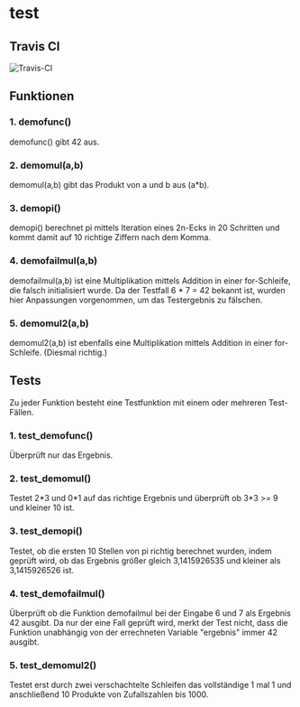 # test

<h2>Travis CI</h2>
<img src="https://travis-ci.org/jstruzek/test.svg?branch=master" alt=Travis-CI Test-Ergebnis">

<h2>Funktionen</h2>
<h3>1. demofunc()</h4>
demofunc() gibt 42 aus.
<h3>2. demomul(a,b)</h3>
demomul(a,b) gibt das Produkt von a und b aus (a*b).
<h3>3. demopi()</h3>
demopi() berechnet pi mittels Iteration eines 2n-Ecks in 20 Schritten und kommt damit auf 10 richtige Ziffern nach dem Komma.
<h3>4. demofailmul(a,b)</h3>
demofailmul(a,b) ist eine Multiplikation mittels Addition in einer for-Schleife, die falsch initialisiert wurde. Da der Testfall 6 * 7 = 42 bekannt ist, wurden hier Anpassungen vorgenommen, um das Testergebnis zu fälschen.
<h3>5. demomul2(a,b)</h3>
demomul2(a,b) ist ebenfalls eine Multiplikation mittels Addition in einer for-Schleife. (Diesmal richtig.)

<h2>Tests</h2>
Zu jeder Funktion besteht eine Testfunktion mit einem oder mehreren Test-Fällen.
<h3>1. test_demofunc()</h3>
Überprüft nur das Ergebnis.
<h3>2. test_demomul()</h3>
Testet 2*3 und 0*1 auf das richtige Ergebnis und überprüft ob 3*3 >= 9 und kleiner 10 ist.
<h3>3. test_demopi()</h3>
Testet, ob die ersten 10 Stellen von pi richtig berechnet wurden, indem geprüft wird, ob das Ergebnis größer gleich 3,1415926535 und kleiner als 3,1415926526 ist.
<h3>4. test_demofailmul()</h3>
Überprüft ob die Funktion demofailmul bei der Eingabe 6 und 7 als Ergebnis 42 ausgibt. Da nur der eine Fall geprüft wird, merkt der Test nicht, dass die Funktion unabhängig von der errechneten Variable "ergebnis" immer 42 ausgibt.
<h3>5. test_demomul2()</h3>
Testet erst durch zwei verschachtelte Schleifen das vollständige 1 mal 1 und anschließend 10 Produkte von Zufallszahlen bis 1000.
